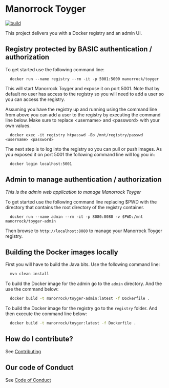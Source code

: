 # Manorrock Toyger

[![build](https://github.com/manorrock/toyger/actions/workflows/build.yml/badge.svg)](https://github.com/manorrock/toyger/actions/workflows/build.yml)

This project delivers you with a Docker registry and an admin UI.

## Registry protected by BASIC authentication / authorization

To get started use the following command line:

```shell
  docker run --name registry --rm -it -p 5001:5000 manorrock/toyger
```

This will start Manorrock Toyger and expose it on port 5001. Note that by
default no user has access to the registry so you will need to add a user so you
can access the registry.

Assuming you have the registry up and running using the command line from above
you can add a user to the registry by executing the command line below. Make 
sure to replace &lt;username> and &lt;password> with your own values.

```
  docker exec -it registry htpasswd -Bb /mnt/registry/passwd <username> <password>
```

The next step is to log into the registry so you can pull or push images. As you
exposed it on port 5001 the following command line will log you in:

```shell
  docker login localhost:5001
```

## Admin to manage authentication / authorization

_This is the admin web application to manage Manorrock Toyger_

To get started use the following command line replacing $PWD with the directory
that contains the root directory of the registry container.

```shell
  docker run --name admin --rm -it -p 8080:8080 -v $PWD:/mnt manorrock/toyger-admin
```

Then browse to `http://localhost:8080` to manage your Manorrock Toyger registry.

## Building the Docker images locally

First you will have to build the Java bits. Use the following command line:

```bash
  mvn clean install
```

To build the Docker image for the admin go to the `admin` directory. And the use
the command below:

```bash
  docker build -t manorrock/toyger-admin:latest -f Dockerfile .
```

To build the Docker image for the registry go to the `registry` folder. And then
execute the command line below:

```bash
  docker build -t manorrock/toyger:latest -f Dockerfile .
```

## How do I contribute?

See [Contributing](CONTRIBUTING.md)

## Our code of Conduct

See [Code of Conduct](CODE_OF_CONDUCT.md)
